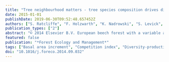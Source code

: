 ```yaml
---
title: "Tree neighbourhood matters - tree species composition drives diversity-productivity patterns in a near-natural beech forest"
date: 2015-01-01
publishDate: 2019-06-30T09:52:48.657452Z
authors: ["S. Ratcliffe", "F. Holzwarth", "K. Nadrowski", "S. Levick", "C. Wirth"]
publication_types: ["2"]
abstract: "© 2014 Elsevier B.V. European beech forest with a variable admixture is one of the most important forest types in Central Europe. Growing evidence has demonstrated the positive effect of increased biodiversity on vital forest ecosystem functions and services such as productivity and nutrient cycling. Both complementarity in resource use and species identity are known to influence tree productivity but they have received relatively little attention in observational studies. Using a large dataset of repeat inventory trees in a near-natural deciduous forest in Central Germany we test whether tree diversity enhances tree productivity at the tree and the stand level, whilst accounting for tree size, tree vitality, local topography and the potentially confounding effects of spatial autocorrelation and negative growth estimates. Beech and hornbeam individual tree growth was sensitive to their neighbourhood diversity and composition whilst ash trees were only sensitive to the neighbourhood tree density. Neighbourhood complementarity effects were driven by differences in species' competitive strengths, whilst at the stand level productivity gains were primarily attributable to the density of ash and diversity effects were less prominent. We conclude that small-scale admixture with patches of different species promotes tree growth in European beech forest; congruent with current management plans for beech and hardwood forests."
featured: false
publication: "*Forest Ecology and Management*"
tags: ["Basal area increment", "Competition index", "Diversity-productivity", "Neighbourhood diversity"]
doi: "10.1016/j.foreco.2014.09.032"
---
```


